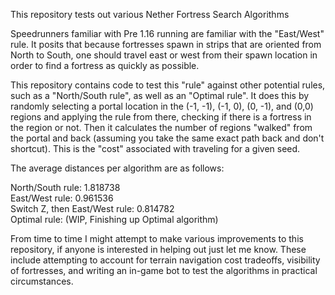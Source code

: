 This repository tests out various Nether Fortress Search Algorithms

Speedrunners familiar with Pre 1.16 running are familiar with the "East/West" rule. It posits that because fortresses spawn in strips that are oriented from North to South, one should travel east or west from their spawn location in order to find a fortress as quickly as possible.

This repository contains code to test this "rule" against other potential rules, such as a "North/South rule", as well as an "Optimal rule". It does this by randomly selecting a portal location in the (-1, -1), (-1, 0), (0, -1), and (0,0) regions and applying the rule from there, checking if there is a fortress in the region or not. Then it calculates the number of regions "walked" from the portal and back (assuming you take the same exact path back and don't shortcut). This is the "cost" associated with traveling for a given seed.

The average distances per algorithm are as follows:

North/South rule: 1.818738\
East/West rule: 0.961536\
Switch Z, then East/West rule: 0.814782\
Optimal rule: (WIP, Finishing up Optimal algorithm)

From time to time I might attempt to make various improvements to this repository, if anyone is interested in helping out just let me know.
These include attempting to account for terrain navigation cost tradeoffs, visibility of fortresses, and writing an in-game bot to test the algorithms in practical circumstances.